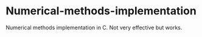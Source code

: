 # Numerical-methods-implementation
Numerical methods implementation in C. Not very effective but works.
